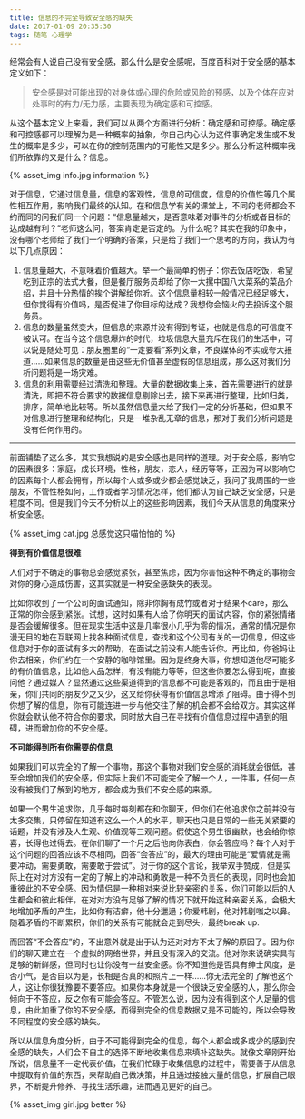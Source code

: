 ```yaml
---
title: 信息的不完全导致安全感的缺失
date: 2017-01-09 20:35:30
tags: 随笔 心理学
---
```

经常会有人说自己没有安全感，那么什么是安全感呢，百度百科对于安全感的基本定义如下：

>安全感是对可能出现的对身体或心理的危险或风险的预感，以及个体在应对处事时的有力/无力感，主要表现为确定感和可控感。

<!--more-->
从这个基本定义上来看，我们可以从两个方面进行分析：确定感和可控感。确定感和可控感都可以理解为是一种概率的抽象，你自己内心认为这件事确定发生或不发生的概率是多少，可以在你的控制范围内的可能性又是多少。那么分析这种概率我们所依靠的又是什么？信息。

{% asset_img info.jpg information %}

对于信息，它通过信息量，信息的客观性，信息的可信度，信息的价值性等几个属性相互作用，影响我们最终的认知。在和信息学有关的课堂上，不同的老师都会不约而同的问我们同一个问题：“信息量越大，是否意味着对事件的分析或者目标的达成越有利？”老师这么问，答案肯定是否定的。为什么呢？其实在我的印象中，没有哪个老师给了我们一个明确的答案，只是给了我们一个思考的方向，我认为有以下几点原因：

1. 信息量越大，不意味着价值越大。举一个最简单的例子：你去饭店吃饭，希望吃到正宗的法式大餐，但是餐厅服务员却给了你一大摞中国八大菜系的菜品介绍，并且十分热情的挨个讲解给你听。这个信息量相较一般情况已经足够大，但你觉得有价值吗，是否促进了你目标的达成？我想你会恼火的去投诉这个服务员。
2. 信息的数量虽然变大，但信息的来源并没有得到考证，也就是信息的可信度不被认可。在当今这个信息爆炸的时代，垃圾信息大量充斥在我们的生活中，可以说是随处可见：朋友圈里的“一定要看”系列文章，不良媒体的不实或夸大报道……如果信息的数量是由这些无价值甚至虚假的信息组成，那么这对我们分析问题将是一场灾难。
3. 信息的利用需要经过清洗和整理。大量的数据收集上来，首先需要进行的就是清洗，即把不符合要求的数据信息剔除出去，接下来再进行整理，比如归类，排序，简单地比较等。所以虽然信息量大给了我们一定的分析基础，但如果不对信息进行整理和结构化，只是一堆杂乱无章的信息，那对于我们分析问题是没有任何作用的。

---

前面铺垫了这么多，其实我想说的是安全感也是同样的道理。对于安全感，影响它的因素很多：家庭，成长环境，性格，朋友，恋人，经历等等，正因为可以影响它的因素每个人都会拥有，所以每个人或多或少都会感觉缺乏，我问了我周围的一些朋友，不管性格如何，工作或者学习情况怎样，他们都认为自己缺乏安全感，只是程度不同。但是我们今天不分析以上的这些影响因素，我们今天从信息的角度来分析安全感。

{% asset_img cat.jpg 总感觉这只喵怕怕的 %}

**得到有价值信息很难**

人们对于不确定的事物总会感觉紧张，甚至焦虑，因为你害怕这种不确定的事物会对你的身心造成伤害，这其实就是一种安全感缺失的表现。

比如你收到了一个公司的面试通知，除非你胸有成竹或者对于结果不care，那么正常的你会感到紧张。试想，这时如果有人给了你明天的面试内容，你的紧张情绪是否会缓解很多。但在现实生活中这是几率很小几乎为零的情况，通常的情况是你漫无目的地在互联网上找各种面试信息，查找和这个公司有关的一切信息，但这些信息对于你的面试有多大的帮助，在面试之前没有人能告诉你。再比如，你爸妈让你去相亲，你们约在一个安静的咖啡馆里。因为是终身大事，你想知道他尽可能多的有价值信息，比如他人品怎样，有没有能力等等，但这些你要怎么得到呢，直接问他？通过媒人？显然通过这些渠道得到的信息都不可能是客观的，而且由于是相亲，你们共同的朋友少之又少，这又给你获得有价值信息增添了阻碍。由于得不到你想了解的信息，你有可能连进一步与他交往了解的机会都不会给双方。其实这样你就会默认他不符合你的要求，同时放大自己在寻找有价值信息过程中遇到的阻碍，进而增加你的不安全感。

**不可能得到所有你需要的信息**

如果我们可以完全的了解一个事物，那这个事物对我们安全感的消耗就会很低，甚至会增加我们的安全感，但实际上我们不可能完全了解一个人，一件事，任何一点没有被我们了解到的地方，都会成为我们不安全感的来源。

如果一个男生追求你，几乎每时每刻都在和你聊天，但你们在他追求你之前并没有太多交集，只停留在知道有这么一个人的水平，聊天也只是日常的一些无关紧要的话题，并没有涉及人生观、价值观等三观问题。假使这个男生很幽默，也会给你惊喜，长得也过得去。在你们聊了一个月之后他向你表白，你会答应吗？每个人对于这个问题的回答应该不尽相同，回答“会答应”的，最大的理由可能是“爱情就是需要冲动，需要勇敢，需要敢于尝试”。对于你的这个言论，我举双手赞成，但是实际上在对对方没有一定的了解上的冲动和勇敢是一种不负责任的表现，同时也会加重彼此的不安全感。因为情侣是一种相对来说比较亲密的关系，你们可能以后的人生都会和彼此相伴，在对对方没有足够了解的情况下就开始这种亲密关系，会极大地增加矛盾的产生，比如你有洁癖，他十分邋遢；你爱韩剧，他对韩剧嗤之以鼻。随着矛盾的不断累积，你们的关系有可能就会走到尽头，最终break up.

而回答“不会答应”的，不出意外就是出于认为还对对方不太了解的原因了。因为你们的聊天建立在一个虚拟的网络世界，并且没有深入的交流。他对你来说确实具有足够的新鲜感，但同时也让你没有一丝安全感。你不知道他是否具有绅士风度，是否小气，是否自以为是，长相是否真的和照片上一样……你无法完全的了解他这个人，这让你很犹豫要不要答应。如果你本身就是一个很缺乏安全感的人，那么你会倾向于不答应，反之你有可能会答应。不管怎么说，因为没有得到这个人足量的信息，由此加重了你的不安全感，而得到完全的信息数据又是不可能的，所以会导致不同程度的安全感的缺失。

所以从信息角度分析，由于不可能得到完全的信息，每个人都会或多或少的感到安全感的缺失，人们会不自主的选择不断地收集信息来填补这缺失。就像文章刚开始所说，信息量不一定代表价值，在我们忙碌于收集信息的过程中，需要善于从信息中提取有价值的东西，来帮助自己做决策，并且通过接触大量的信息，扩展自己眼界，不断提升修养、寻找生活乐趣，进而遇见更好的自己。

{% asset_img girl.jpg better %}
